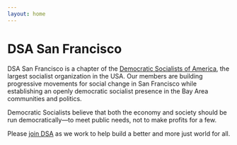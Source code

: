 ```yaml
---
layout: home
---
```

# DSA San Francisco

DSA San Francisco is a chapter of the [Democratic Socialists of America](http://dsausa.org), the largest socialist organization in the USA. Our members are building progressive movements for social change in San Francisco while establishing an openly democratic socialist presence in the Bay Area communities and politics.

Democratic Socialists believe that both the economy and society should be run democratically—to meet public needs, not to make profits for a few.

Please [join DSA](http://dsausa.org/join) as we work to help build a better and more just world for all.
